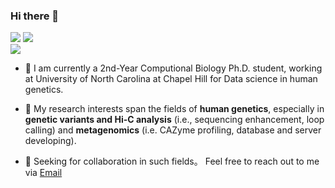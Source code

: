 ### Hi there 👋
[![](https://img.shields.io/badge/website-orange?&style=for-the-badge&logo=Google%20chrome&logoColor=white)](https://linnabrown.github.io)
[![](https://img.shields.io/badge/google%20scholar-%234285F4.svg?&style=for-the-badge&logo=google-scholar&logoColor=white)](https://scholar.google.com/citations?user=thTEg3IAAAAJ&hl=en)
<br>
[![](https://img.shields.io/twitter/follow/LeHuang9?style=social)](https://twitter.com/intent/follow?screen_name=LeHuang9)

- 🔭 I am currently a 2nd-Year Computional Biology Ph.D. student, working at University of North Carolina at Chapel Hill for Data science in human genetics. 

- 🌱 My research interests span the fields of **human genetics**, especially in **genetic variants and Hi-C analysis** (i.e., sequencing enhancement, loop calling) and **metagenomics** (i.e. CAZyme profiling, database and server developing). 

- 👯 Seeking for collaboration in such fields。 Feel free to reach out to me via <a href="mailto:lehuang@unc.edu?subject=intention of cooperation from [name]-[title]-[institute]">Email</a>





<!--
**linnabrown/linnabrown** is a ✨ _special_ ✨ repository because its `README.md` (this file) appears on your GitHub profile.

Here are some ideas to get you started:

- 🔭 I’m currently working on ...
- 🌱 I’m currently learning ...
- 👯 I’m looking to collaborate on ...
- 🤔 I’m looking for help with ...
- 💬 Ask me about ...
- 📫 How to reach me: ...
- 😄 Pronouns: ...
- ⚡ Fun fact: ...
-->

